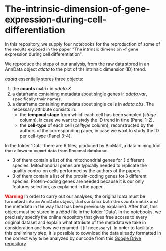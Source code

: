 # The-intrinsic-dimension-of-gene-expression-during-cell-differentiation
In this repository, we supply four notebooks for the reproduction of some of the results exposed in the paper "The intrinsic dimension of gene expression during cell differentiation".

We reproduce the steps of our analysis, from the raw data stored in an AnnData object *adata* to the plot of the intrinsic dimension (ID) trend.

*adata* essentially stores three objects:
1. the **counts** matrix in *adata.X*
2. a dataframe containing metadata about single genes in *adata.var*, specifically their names.
3. a dataframe containing metadata about single cells in *adata.obs*. The necessary attribute consists in: 
    - the **temporal stage** from which each cell has been sampled (*stage* column), in case we want to study the ID trend in time (Panel 1-2).
    - the **cell-type** of each cell (*celltype* column), reconstructed by the authors of the corresponding paper, in case we want to study the ID per cell-type (Panel 3-4).

In the folder 'Data' there are 6 files, produced by BioMart, a data mining tool that allows to export data from Ensembl database:
- 3 of them contain a list of the mitochondrial genes for 3 different species. Mitochondrial genes are typically needed to replicate the quality control on cells performed by the authors of the papers.
- 3 of them contain a list of the protein-coding genes for 3 different species. Protein-coding genes are needed because it is our only features selection, as explained in the paper.

<span style="color: red;">**Warning**</span>
In order to carry out our analyses, the original data must be formatted into an AnnData object, that contains both the counts matrix and the metadata in the way that has been previously explained. After that, this object must be stored in a *h5ad* file in the folder 'Data'. In the notebooks, we precisely specify the online repository that gives free access to every original dataset and explain what attribute of the metadata we take in consideration and how we renamed it (if necessary).
In order to facilitate this preliminary step, it is possible to download the data already formatted in the correct way to be analyzed by our code from this [Google Drive repository](https://drive.google.com/drive/folders/1bm69GFaq8lcXRjAtxbgQIi2j_H_cX6bi?usp=drive_link).
